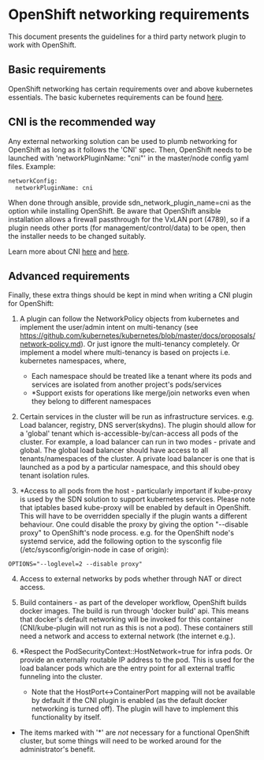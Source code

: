 # OpenShift networking requirements
This document presents the guidelines for a third party network plugin to work with OpenShift.

## Basic requirements
OpenShift networking has certain requirements over and above kubernetes essentials. The basic kubernetes requirements can be found [here](https://github.com/kubernetes/kubernetes/blob/release-1.3/docs/design/networking.md).

## CNI is the recommended way

Any external networking solution can be used to plumb networking for OpenShift as long as it follows the 'CNI' spec. Then, OpenShift needs to be launched with 'networkPluginName: "cni"' in the master/node config yaml files. 
Example:
```
networkConfig:
  networkPluginName: cni
```

When done through ansible, provide sdn_network_plugin_name=cni as the option while installing OpenShift. Be aware that OpenShift ansible installation allows a firewall passthrough for the VxLAN port (4789), so if a plugin needs other ports (for management/control/data) to be open, then the installer needs to be changed suitably.

Learn more about CNI [here](https://kubernetes.io/docs/concepts/cluster-administration/network-plugins) and [here](https://github.com/containernetworking/cni/blob/master/SPEC.md).

## Advanced requirements
Finally, these extra things should be kept in mind when writing a CNI plugin for OpenShift:

1. A plugin can follow the NetworkPolicy objects from kubernetes and implement the user/admin intent on multi-tenancy (see https://github.com/kubernetes/kubernetes/blob/master/docs/proposals/network-policy.md). Or just ignore the multi-tenancy completely. Or implement a model where multi-tenancy is based on projects i.e. kubernetes namespaces, where,
   - Each namespace should be treated like a tenant where its pods and services are isolated from another project's pods/services
   - *Support exists for operations like merge/join networks even when they belong to different namespaces

2. Certain services in the cluster will be run as infrastructure services. e.g. Load balancer, registry, DNS server(skydns). The plugin should allow for a 'global' tenant which is-accessible-by/can-access all pods of the cluster. For example, a load balancer can run in two modes - private and global. The global load balancer should have access to all tenants/namespaces of the cluster. A private load balancer is one that is launched as a pod by a particular namespace, and this should obey tenant isolation rules.

3. *Access to all pods from the host - particularly important if kube-proxy is used by the SDN solution to support kubernetes services. Please note that iptables based kube-proxy will be enabled by default in OpenShift. This will have to be overridden specially if the plugin wants a different behaviour. One could disable the proxy by giving the option "--disable proxy" to OpenShift's node process.
e.g. for the OpenShift node's systemd service, add the following option to the sysconfig file (/etc/sysconfig/origin-node in case of origin):
```
OPTIONS="--loglevel=2 --disable proxy"
```

4. Access to external networks by pods whether through NAT or direct access.

5. Build containers - as part of the developer workflow, OpenShift builds docker images. The build is run through 'docker build' api. This means that docker's default networking will be invoked for this container (CNI/kube-plugin will not run as this is not a pod). These containers still need a network and access to external network (the internet e.g.).

6. *Respect the PodSecurityContext::HostNetwork=true for infra pods. Or provide an externally routable IP address to the pod. This is used for the load balancer pods which are the entry point for all external traffic funneling into the cluster.
   - Note that the HostPort<->ContainerPort mapping will not be available by default if the CNI plugin is enabled (as the default docker networking is turned off). The plugin will have to implement this functionality by itself.



* The items marked with '*' are _not_ necessary for a functional OpenShift cluster, but some things will need to be worked around for the administrator's benefit.
